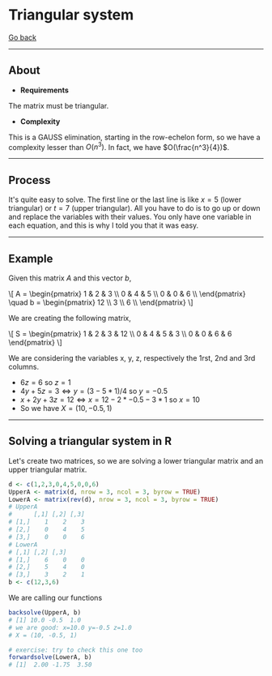 # Triangular system

[Go back](../index.md)

<hr class="sl">

## About

* **Requirements**

The matrix must be triangular.

* **Complexity**

This is a GAUSS elimination, starting in the row-echelon form, so we have a complexity lesser than $O(n^3)$. In fact, we have $O(\frac{n^3}{4})$.

<hr class="sr">

## Process

It's quite easy to solve. The first line or the last line is like $x = 5$ (lower triangular) or $t = 7$ (upper triangular). All you have to do is to go up or down and replace the variables with their values. You only have one variable in each equation, and this is why I told you that it was easy.

<hr class="sl">

## Example

Given this matrix $A$ and this vector $b$,

<div>
\[
A = \begin{pmatrix}
1 & 2 & 3 \\
0 & 4 & 5 \\
0 & 0 & 6 \\
\end{pmatrix}
\quad
b = \begin{pmatrix}
12 \\
3 \\
6 \\
\end{pmatrix}
\]
</div>

We are creating the following matrix,

<p>
\[
S = \begin{pmatrix}
1 & 2 & 3 & 12 \\ 
0 & 4 & 5 & 3 \\
0 & 0 & 6 & 6
\end{pmatrix}
\]
</p>

We are considering the variables x, y, z, respectively the 1rst, 2nd and 3rd columns.

* $6z = 6$ so $z = 1$
* $4 y + 5 z = 3 \Leftrightarrow y = (3 - 5*1) / 4$ so $y  = -0.5$
* $x + 2 y + 3z = 12 \Leftrightarrow x = 12 - 2 * -0.5 - 3 * 1$ so $x  = 10$
* So we have $X = (10, -0.5, 1)$

<hr class="sr">

## Solving a triangular system in R

Let's create two matrices, so we are solving a lower triangular matrix and an upper triangular matrix.

```r
d <- c(1,2,3,0,4,5,0,0,6)
UpperA <- matrix(d, nrow = 3, ncol = 3, byrow = TRUE)
LowerA <- matrix(rev(d), nrow = 3, ncol = 3, byrow = TRUE)
# UpperA
#      [,1] [,2] [,3]
# [1,]    1    2    3
# [2,]    0    4    5
# [3,]    0    0    6
# LowerA
# [,1] [,2] [,3]
# [1,]    6    0    0
# [2,]    5    4    0
# [3,]    3    2    1
b <- c(12,3,6)
```

We are calling our functions

```r
backsolve(UpperA, b)
# [1] 10.0 -0.5  1.0
# we are good: x=10.0 y=-0.5 z=1.0
# X = (10, -0.5, 1)

# exercise: try to check this one too
forwardsolve(LowerA, b)
# [1]  2.00 -1.75  3.50
```